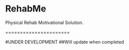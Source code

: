 RehabMe
======================

Physical Rehab Motivational Solution.


======================


#UNDER DEVELOPMENT
##Will update when completed